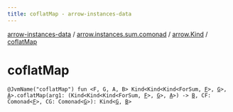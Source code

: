 ```yaml
---
title: coflatMap - arrow-instances-data
---
```


[arrow-instances-data](../../index.html) / [arrow.instances.sum.comonad](../index.html) / [arrow.Kind](index.html) / [coflatMap](./coflat-map.html)

# coflatMap

`@JvmName("coflatMap") fun <F, G, A, B> Kind<Kind<Kind<ForSum, `[`F`](coflat-map.html#F)`>, `[`G`](coflat-map.html#G)`>, `[`A`](coflat-map.html#A)`>.coflatMap(arg1: (Kind<Kind<Kind<ForSum, `[`F`](coflat-map.html#F)`>, `[`G`](coflat-map.html#G)`>, `[`A`](coflat-map.html#A)`>) -> `[`B`](coflat-map.html#B)`, CF: Comonad<`[`F`](coflat-map.html#F)`>, CG: Comonad<`[`G`](coflat-map.html#G)`>): Kind<`[`G`](coflat-map.html#G)`, `[`B`](coflat-map.html#B)`>`